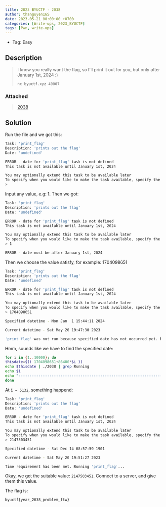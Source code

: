 ```yaml
---
title: 2023 BYUCTF - 2038
author: thanguyen165
date: 2023-05-21 00:00:00 +0700
categories: [Write-ups, 2023_BYUCTF]
tags: [Pwn, write-ups]
---
```


* Tag: Easy

## Description

> I know you really want the flag, so I'll print it out for you, but only after January 1st, 2024 :)  
> ```console
> nc byuctf.xyz 40007
> ```

### Attached

> [2038](https://github.com/thanguyen165/CTF-writeups/tree/main/2023/2023_BYUCTF/Attached)

## Solution

Run the file and we got this:

```sh
Task: 'print_flag'
Description: 'prints out the flag'
Date: 'undefined'

ERROR - date for 'print_flag' task is not defined
This task is not available until January 1st, 2024

You may optionally extend this task to be available later
To specify when you would like to make the task available, specify the number of seconds since January 1st, 1970 UTC
>
```

Input any value, e.g: 1. Then we got:
```sh
Task: 'print_flag'
Description: 'prints out the flag'
Date: 'undefined'

ERROR - date for 'print_flag' task is not defined
This task is not available until January 1st, 2024

You may optionally extend this task to be available later
To specify when you would like to make the task available, specify the number of seconds since January 1st, 1970 UTC
> 1

ERROR - date must be after January 1st, 2024
```

Then we choose the value satisfy, for example: 1704098651
```sh
Task: 'print_flag'
Description: 'prints out the flag'
Date: 'undefined'

ERROR - date for 'print_flag' task is not defined
This task is not available until January 1st, 2024

You may optionally extend this task to be available later
To specify when you would like to make the task available, specify the number of seconds since January 1st, 1970 UTC
> 1704098651

Specified datetime - Mon Jan  1 15:44:11 2024

Current datetime - Sat May 20 19:47:30 2023

'print_flag' was not run because specified date has not occurred yet. Exiting...
```

Hmm, sounds like we have to find the specified date:
```sh
for i in {1..10000}; do
thisdate=$(( 1704098651+86400*$i ))
echo $thisdate | ./2038 | grep Running
echo $i
echo "-----------------------------------------------------------------------------------"
done
```

At ```i = 5132```, something happend:
```sh
Task: 'print_flag'
Description: 'prints out the flag'
Date: 'undefined'

ERROR - date for 'print_flag' task is not defined
This task is not available until January 1st, 2024

You may optionally extend this task to be available later
To specify when you would like to make the task available, specify the number of seconds since January 1st, 1970 UTC
> 2147503451

Specified datetime - Sat Dec 14 08:57:59 1901

Current datetime - Sat May 20 19:51:27 2023

Time requirement has been met. Running 'print_flag'...
```

Okay, we got the suitable value: ```2147503451```. Connect to a server, and give them this value.

The flag is:
```
byuctf{year_2038_problem_ftw}
```
